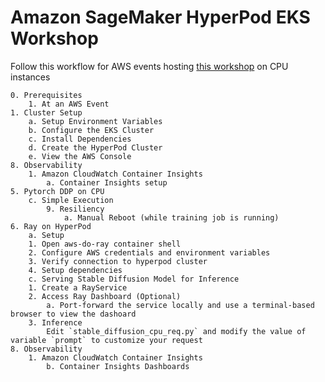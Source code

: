 # Amazon SageMaker HyperPod EKS Workshop

Follow this workflow for AWS events hosting [this workshop](https://bit.ly/smhp-eks-workshop) on CPU instances 

    0. Prerequisites
        1. At an AWS Event
    1. Cluster Setup
        a. Setup Environment Variables
        b. Configure the EKS Cluster
        c. Install Dependencies
        d. Create the HyperPod Cluster
        e. View the AWS Console
    8. Observability
        1. Amazon CloudWatch Container Insights
            a. Container Insights setup
    5. Pytorch DDP on CPU
        c. Simple Execution
            9. Resiliency
                a. Manual Reboot (while training job is running)
    6. Ray on HyperPod
        a. Setup
		1. Open aws-do-ray container shell
		2. Configure AWS credentials and environment variables
		3. Verify connection to hyperpod cluster
		4. Setup dependencies
        c. Serving Stable Diffusion Model for Inference
		1. Create a RayService
		2. Access Ray Dashboard (Optional)
			a. Port-forward the service locally and use a terminal-based browser to view the dashoard
		3. Inference
			Edit `stable_diffusion_cpu_req.py` and modify the value of variable `prompt` to customize your request
    8. Observability
        1. Amazon CloudWatch Container Insights
            b. Container Insights Dashboards
